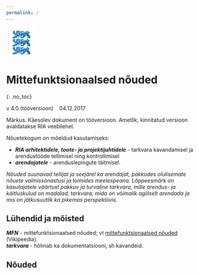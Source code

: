 ```yaml
---
permalink: /
---
```


<img src='img/LOVID.png' style='width: 80px;'>

# Mittefunktsionaalsed nõuded
{: .no_toc}

v 4.0 (tööversioon) &nbsp;&nbsp; 04.12.2017

Märkus. Käesolev dokument on tööversioon. Ametlik, kinnitatud versioon avaldatakse RIA veebilehel.

Nõuetekogum on mõeldud kasutamiseks:<br>
- ___RIA arhitektidele, toote- ja projektijuhtidele___ -  tarkvara kavandamisel ja arendustööde tellimisel ning kontrollimisel<br>
- ___arendajatele___ - arenduslepingute täitmisel.

_Nõuded suunavad tellijat ja seejärel ka arendajat, pakkudes olulisemate nõuete valmissõnastusi ja toimides meelespeana. Lõppeesmärk on kasutajatele väärtust pakkuv ja turvaline tarkvara, mille arendus- ja käitluskulud on madalad; tarkvara, mida on võimalik agiilselt arendada ja mis on jätkusuutlik ka pikemas perspektiivis._

## Lühendid ja mõisted

___MFN___ - mittefunktsionaalsed nõuded; vt [mittefunktsionaalsed nõuded](https://et.wikipedia.org/wiki/Mittefunktsionaalsed_n%C3%B5uded) (Vikipeedia).<br>
___tarkvara___ - hõlmab ka dokumentatsiooni, sh kavandeid.

## Nõuded

